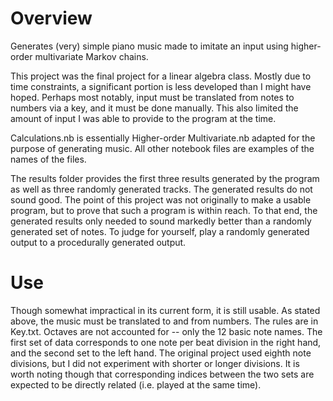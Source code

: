 # Overview
Generates (very) simple piano music made to imitate an input using higher-order multivariate Markov chains.

This project was the final project for a linear algebra class. Mostly due to time constraints, a significant portion is less developed than I might have hoped. Perhaps most notably, input must be translated from notes to numbers via a key, and it must be done manually. This also limited the amount of input I was able to provide to the program at the time.

Calculations.nb is essentially Higher-order Multivariate.nb adapted for the purpose of generating music. All other notebook files are examples of the names of the files.

The results folder provides the first three results generated by the program as well as three randomly generated tracks. The generated results do not sound good. The point of this project was not originally to make a usable program, but to prove that such a program is within reach. To that end, the generated results only needed to sound markedly better than a randomly generated set of notes. To judge for yourself, play a randomly generated output to a procedurally generated output.

# Use
Though somewhat impractical in its current form, it is still usable. As stated above, the music must be translated to and from numbers. The rules are in Key.txt. Octaves are not accounted for -- only the 12 basic note names. The first set of data corresponds to one note per beat division in the right hand, and the second set to the left hand. The original project used eighth note divisions, but I did not experiment with shorter or longer divisions. It is worth noting though that corresponding indices between the two sets are expected to be directly related (i.e. played at the same time).
